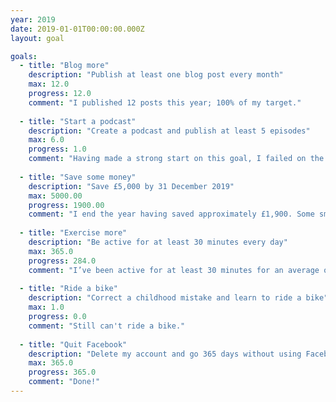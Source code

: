 ```yaml
---
year: 2019
date: 2019-01-01T00:00:00.000Z
layout: goal

goals:
  - title: "Blog more"
    description: "Publish at least one blog post every month"
    max: 12.0
    progress: 12.0
    comment: "I published 12 posts this year; 100% of my target."
    
  - title: "Start a podcast"
    description: "Create a podcast and publish at least 5 episodes"
    max: 6.0
    progress: 1.0
    comment: "Having made a strong start on this goal, I failed on the final execution. I need to nail down some people to join me and some recording dates; so I'm rolling this into 2020."
    
  - title: "Save some money"
    description: "Save £5,000 by 31 December 2019"
    max: 5000.00
    progress: 1900.00
    comment: "I end the year having saved approximately £1,900. Some small improvement over last year, but still a C for effort."
    
  - title: "Exercise more"
    description: "Be active for at least 30 minutes every day"
    max: 365.0
    progress: 284.0
    comment: "I’ve been active for at least 30 minutes for an average of 5.4 out of 7 days each week. That’s 77% of the target — which is pretty good!"
    
  - title: "Ride a bike"
    description: "Correct a childhood mistake and learn to ride a bike"
    max: 1.0
    progress: 0.0
    comment: "Still can't ride a bike."
    
  - title: "Quit Facebook"
    description: "Delete my account and go 365 days without using Facebook."
    max: 365.0
    progress: 365.0
    comment: "Done!"
---
```

